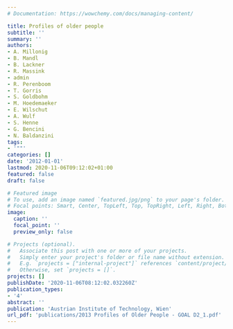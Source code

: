 ```yaml
---
# Documentation: https://wowchemy.com/docs/managing-content/

title: Profiles of older people
subtitle: ''
summary: ''
authors:
- A. Millonig
- B. Mandl 
- B. Lackner 
- R. Massink
- admin
- R. Perenboom
- T. Gorris
- S. Goldbohm
- M. Hoedemaeker
- E. Wilschut
- A. Wulf
- S. Henne
- G. Bencini
- N. Baldanzini
tags:
- '""'
categories: []
date: '2012-01-01'
lastmod: 2020-11-06T09:12:02+01:00
featured: false
draft: false

# Featured image
# To use, add an image named `featured.jpg/png` to your page's folder.
# Focal points: Smart, Center, TopLeft, Top, TopRight, Left, Right, BottomLeft, Bottom, BottomRight.
image:
  caption: ''
  focal_point: ''
  preview_only: false

# Projects (optional).
#   Associate this post with one or more of your projects.
#   Simply enter your project's folder or file name without extension.
#   E.g. `projects = ["internal-project"]` references `content/project/deep-learning/index.md`.
#   Otherwise, set `projects = []`.
projects: []
publishDate: '2020-11-06T08:12:02.032260Z'
publication_types:
- '4'
abstract: ''
publication: 'Austrian Institute of Technology, Wien'
url_pdf: 'publications/2013 Profiles of Older People - GOAL D2_1.pdf'
---
```

